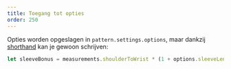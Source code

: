 ```yaml
---
title: Toegang tot opties
order: 250
---
```


Opties worden opgeslagen in `pattern.settings.options`, maar dankzij [shorthand](/howtos/core/shorthand/) kan je gewoon schrijven:

```js
let sleeveBonus = measurements.shoulderToWrist * (1 + options.sleeveLengthBonus);
```

